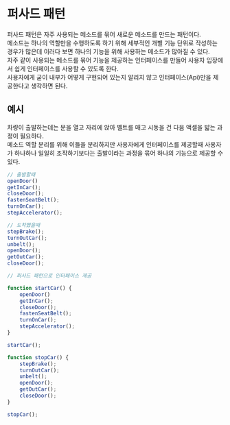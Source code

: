# 퍼사드 패턴

퍼사드 패턴은 자주 사용되는 메소드를 묶어 새로운 메소드를 만드는 패턴이다.<br>
메소드는 하나의 역할만을 수행하도록 하기 위해 세부적인 개별 기능 단위로 작성하는 경우가 많은데 이러다 보면 하나의 기능을 위해 사용하는 메소드가 많아질 수 있다.<br>
자주 같이 사용되는 메소드를 묶어 기능을 제공하는 인터페이스를 만들어 사용자 입장에서 쉽게 인터페이스를 사용할 수 있도록 한다.<br>
사용자에게 굳이 내부가 어떻게 구현되어 있는지 알리지 않고 인터페이스(Api)만을 제공한다고 생각하면 된다.

## 예시
차량이 출발하는데는 문을 열고 자리에 앉아 벨트를 매고 시동을 건 다음 액셀을 밟는 과정이 필요하다.<br>
메소드 역할 분리를 위해 이들을 분리하지만 사용자에게 인터페이스를 제공할때 사용자가 하나하나 일일히 조작하기보다는 출발이라는 과정을 묶어 하나의 기능으로 제공할 수 있다.
```js
// 출발할때
openDoor()
getInCar();
closeDoor();
fastenSeatBelt();
turnOnCar();
stepAccelerator();

// 도착했을때
stepBrake();
turnOutCar();
unbelt();
openDoor();
getOutCar();
closeDoor();

// 퍼사드 패턴으로 인터페이스 제공

function startCar() {
    openDoor()
    getInCar();
    closeDoor();
    fastenSeatBelt();
    turnOnCar();
    stepAccelerator();
}

startCar();

function stopCar() {
    stepBrake();
    turnOutCar();
    unbelt();
    openDoor();
    getOutCar();
    closeDoor();
}

stopCar();
```
